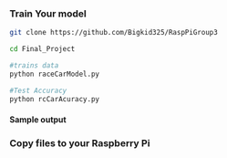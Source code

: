 
### Train Your model
```bash 
git clone https://github.com/Bigkid325/RaspPiGroup3

cd Final_Project

#trains data
python raceCarModel.py

#Test Accuracy
python rcCarAcuracy.py
```
#### Sample output 

### Copy files to your Raspberry Pi
